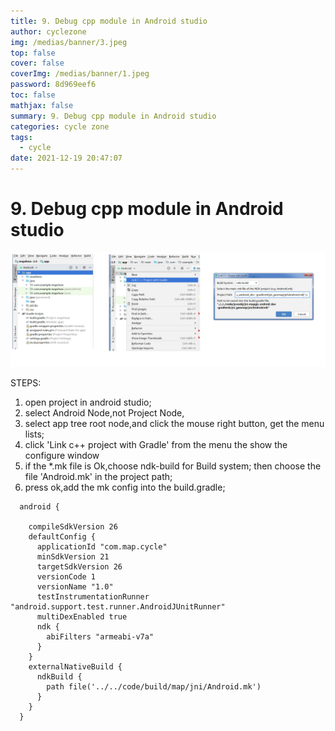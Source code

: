```yaml
---
title: 9. Debug cpp module in Android studio
author: cyclezone
img: /medias/banner/3.jpeg
top: false
cover: false
coverImg: /medias/banner/1.jpeg
password: 8d969eef6
toc: false
mathjax: false
summary: 9. Debug cpp module in Android studio
categories: cycle zone
tags:
  - cycle
date: 2021-12-19 20:47:07
---
```



# 9. Debug cpp module in Android studio

![Debug cpp module in Android studio](./img/9_debug_cpp_in_androidstudio.png)

STEPS:

1. open project in android studio;
2. select Android Node,not Project Node,
3. select app tree root node,and click the mouse right button,
   get the menu lists;
4. click 'Link c++ project with Gradle' from the menu
   the show the configure window
5. if the *.mk file is Ok,choose ndk-build for Build system;
   then choose the file 'Android.mk' in the project path;
6. press ok,add the mk config into the build.gradle;
  ```
    android {

      compileSdkVersion 26
      defaultConfig {
        applicationId "com.map.cycle"
        minSdkVersion 21
        targetSdkVersion 26
        versionCode 1
        versionName "1.0"
        testInstrumentationRunner "android.support.test.runner.AndroidJUnitRunner"
        multiDexEnabled true
        ndk {
          abiFilters "armeabi-v7a"
        }
      }
      externalNativeBuild {
        ndkBuild {
          path file('../../code/build/map/jni/Android.mk')
        }
      }
    }

  ```
